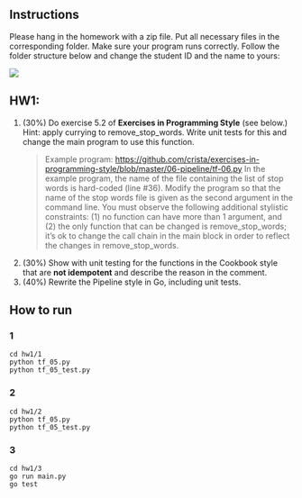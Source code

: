 ## Instructions
Please hang in the homework with a zip file.
Put all necessary files in the corresponding folder.
Make sure your program runs correctly.
Follow the folder structure below and change the student ID and the name to yours:

![](https://imgur.com/iEP0J7j.png)

## HW1:

1. (30%) Do exercise 5.2 of **Exercises in Programming Style** (see below.) Hint: apply currying to remove_stop_words. Write unit tests for this and change the main program to use this function.
    > Example program: https://github.com/crista/exercises-in-programming-style/blob/master/06-pipeline/tf-06.py
    > In the example program, the name of the file containing the list of stop words is hard-coded (line #36). Modify the program so that the name of the stop words file is given as the second argument in the command line. You must observe the following additional stylistic constraints: (1) no function can have more than 1 argument, and (2) the only function that can be changed is remove_stop_words; it’s ok to change the call chain in the main block in order to reflect the changes in remove_stop_words.
2. (30%) Show with unit testing for the functions in the Cookbook style that are **not idempotent** and describe the reason in the comment.
3. (40%) Rewrite the Pipeline style in Go, including unit tests.


## How to run
### 1
```
cd hw1/1
python tf_05.py
python tf_05_test.py
```
### 2
```
cd hw1/2
python tf_05.py
python tf_05_test.py
```
### 3
```
cd hw1/3
go run main.py
go test
```